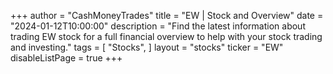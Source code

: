 +++
author = "CashMoneyTrades"
title = "EW | Stock and Overview"
date = "2024-01-12T10:00:00"
description = "Find the latest information about trading EW stock for a full financial overview to help with your stock trading and investing."
tags = [
   "Stocks",
]
layout = "stocks"
ticker = "EW"
disableListPage = true
+++
